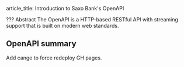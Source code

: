 article_title: Introduction to Saxo Bank's OpenAPI

??? Abstract
    The OpenAPI is a HTTP-based RESTful API with streaming support that is built on modern web standards.

## OpenAPI summary

Add cange to force redeploy GH pages.
